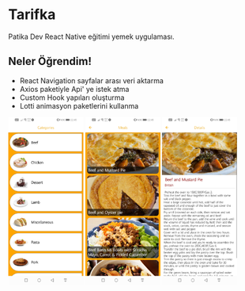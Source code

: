 # Tarifka
Patika Dev React Native eğitimi yemek uygulaması.

## Neler Öğrendim!
- React Navigation sayfalar arası veri aktarma
- Axios paketiyle Api' ye istek atma
- Custom Hook yapıları oluşturma
- Lotti animasyon paketlerini kullanma

<img src="assets/Categories.jpg" alt="Categories" style="zoom:33%;" />

<img src="assets/Meals.jpg" alt="Meals" style="zoom:33%;" />

<img src="assets/Details.jpg" alt="Details" style="zoom:33%;" />
